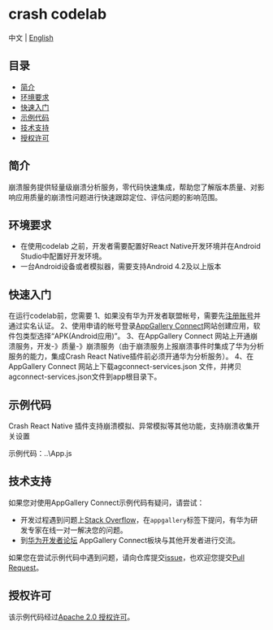 # crash codelab

中文 | [English](https://github.com/AppGalleryConnect/agc-demos/blob/main/Android/Crash/README.md)


## 目录

- [简介](#简介)
- [环境要求](#环境要求)
- [快速入门](#快速入门)
- [示例代码](#示例代码)
- [技术支持](#技术支持)
- [授权许可](#授权许可)  


## 简介

崩溃服务提供轻量级崩溃分析服务，零代码快速集成，帮助您了解版本质量、对影响应用质量的崩溃性问题进行快速跟踪定位、评估问题的影响范围。


## 环境要求

* 在使用codelab 之前，开发者需要配置好React Native开发环境并在Android Studio中配置好开发环境。
* 一台Android设备或者模拟器，需要支持Android 4.2及以上版本 

## 快速入门

在运行codelab前，您需要
1、如果没有华为开发者联盟帐号，需要先[注册账号](https://developer.huawei.com/consumer/en/doc/start/registration-and-verification-0000001053628148)并通过实名认证。
2、使用申请的帐号登录[AppGallery Connect](https://developer.huawei.com/consumer/cn/doc/development/AppGallery-connect-Guides/agc-get-started)网站创建应用，软件包类型选择“APK(Android应用)”。
3、在AppGallery Connect 网站上开通崩溃服务，开发-》质量-》崩溃服务（由于崩溃服务上报崩溃事件时集成了华为分析服务的能力，集成Crash React Native插件前必须开通华为分析服务）。
4、在AppGallery Connect 网站上下载agconnect-services.json 文件，并拷贝agconnect-services.json文件到app根目录下。

## 示例代码

Crash React Native 插件支持崩溃模拟、异常模拟等其他功能，支持崩溃收集开关设置

示例代码：..\App.js


## 技术支持

如果您对使用AppGallery Connect示例代码有疑问，请尝试：
- 开发过程遇到问题上[Stack Overflow](https://stackoverflow.com/users/14194729/appgallery-connect)，在`appgallery`标签下提问，有华为研发专家在线一对一解决您的问题。
- 到[华为开发者论坛](https://developer.huawei.com/consumer/cn/forum/blockdisplay?fid=18) AppGallery Connect板块与其他开发者进行交流。

如果您在尝试示例代码中遇到问题，请向仓库提交[issue](https://github.com/AppGalleryConnect/agc-demos/issues)，也欢迎您提交[Pull Request](https://github.com/AppGalleryConnect/agc-demos/pulls)。

## 授权许可

该示例代码经过[Apache 2.0 授权许可](http://www.apache.org/licenses/LICENSE-2.0)。
